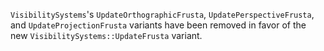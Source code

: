 `VisibilitySystems`'s `UpdateOrthographicFrusta`, `UpdatePerspectiveFrusta`, and `UpdateProjectionFrusta` variants have been removed in favor of the new `VisibilitySystems::UpdateFrusta` variant.
